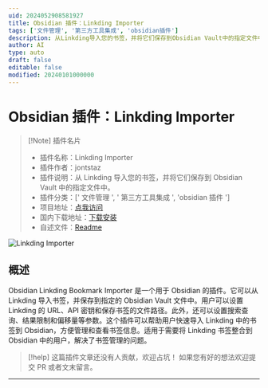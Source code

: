 ```yaml
---
uid: 2024052908581927
title: Obsidian 插件：Linkding Importer
tags: ['文件管理', '第三方工具集成', 'obsidian插件']
description: 从Linkding导入您的书签，并将它们保存到Obsidian Vault中的指定文件中。
author: AI
type: auto
draft: false
editable: false
modified: 20240101000000
---
```


# Obsidian 插件：Linkding Importer

> [!Note] 插件名片
> - 插件名称：Linkding Importer
> - 插件作者：jontstaz
> - 插件说明：从 Linkding 导入您的书签，并将它们保存到 Obsidian Vault 中的指定文件中。
> - 插件分类：[' 文件管理 ', ' 第三方工具集成 ', 'obsidian 插件 ']
> - 项目地址：[点我访问](https://github.com/jontstaz/obsidian-linkding-importer)
> - 国内下载地址：[下载安装](https://pkmer.cn/products/plugin/pluginMarket/?linkding-importer)
> - 自述文件：[Readme](https://ghproxy.net/https://raw.githubusercontent.com/jontstaz/obsidian-linkding-importer/main/README.md)

![Linkding Importer](https://cdn.pkmer.cn/covers/linkding-importer.png!pkmer)

## 概述

Obsidian Linkding Bookmark Importer 是一个用于 Obsidian 的插件。它可以从 Linkding 导入书签，并保存到指定的 Obsidian Vault 文件中。用户可以设置 Linkding 的 URL、API 密钥和保存书签的文件路径。此外，还可以设置搜索查询、结果限制和偏移量等参数。这个插件可以帮助用户快速导入 Linkding 中的书签到 Obsidian，方便管理和查看书签信息。适用于需要将 Linkding 书签整合到 Obsidian 中的用户，解决了书签管理的问题。

> [!help]
> 这篇插件文章还没有人贡献，欢迎占坑！
> 如果您有好的想法欢迎提交 PR 或者文末留言。

---



